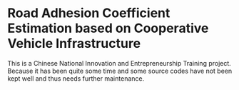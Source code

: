 # Road Adhesion Coefficient Estimation based on Cooperative Vehicle Infrastructure

This is a Chinese National Innovation and Entrepreneurship Training project.<br/>
Because it has been quite some time and some source codes have not been kept well and thus needs further maintenance.